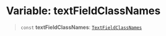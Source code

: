 # Variable: textFieldClassNames

> `const` **textFieldClassNames**: [`TextFieldClassNames`](../type-aliases/TextFieldClassNames.md)
